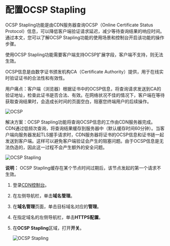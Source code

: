 # 配置OCSP Stapling

OCSP Stapling功能是由CDN服务器查询OCSP（Online Certificate Status Protocol）信息，可以降低客户端验证请求延迟，减少等待查询结果的响应时间。通过本文，您可以了解OCSP Stapling功能的使用场景和控制台开启该功能的操作步骤。

使用OCSP Stapling功能需要客户端支持OCSP扩展字段，客户端不支持，则无法生效。

OCSP信息是由数字证书颁发机构CA（Certificate Authority）提供，用于在线实时验证证书的合法性和有效性。

用户痛点：客户端（浏览器）根据证书中的OCSP信息，将查询请求发送到CA的验证地址，检查此证书是否合法、有效。在网络状况不佳的情况下，客户端在等待获取查询结果时，会造成长时间的页面空白，阻塞您终端用户的后续操作。

![OCSP](https://static-aliyun-doc.oss-accelerate.aliyuncs.com/assets/img/zh-CN/1532717161/p99426.png)

解决方案：OCSP Stapling功能将查询OCSP信息的工作由CDN服务器完成。CDN通过低频次查询，将查询结果缓存到服务器中（默认缓存时间60分钟）。当客户端向服务器发起TLS握手请求时，CDN服务器将证书的OCSP信息和证书链一起发送到客户端。这样可以避免客户端验证会产生的阻塞问题。由于OCSP信息是无法伪造的，因此这一过程不会产生额外的安全问题。

![OCSP Stapling](https://static-aliyun-doc.oss-accelerate.aliyuncs.com/assets/img/zh-CN/8615817161/p99427.png)

**说明：** OCSP Stapling缓存在某个节点时间过期后，该节点发起的第一个请求不生效。

1.  登录[CDN控制台](https://cdn.console.aliyun.com)。

2.  在左侧导航栏，单击**域名管理**。

3.  在**域名管理**页面，单击目标域名对应的**管理**。

4.  在指定域名的左侧导航栏，单击**HTTPS配置**。

5.  在**OCSP Stapling**区域，打开**开关**。

    ![OCSP Stapling](https://static-aliyun-doc.oss-accelerate.aliyuncs.com/assets/img/zh-CN/3347747061/p99429.png)


